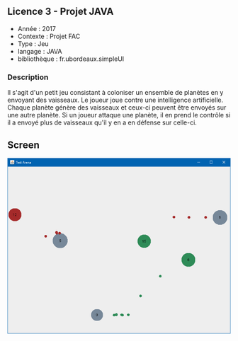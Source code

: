 ## Licence 3 - Projet JAVA

* Année : 2017
* Contexte : Projet FAC
* Type : Jeu
* langage  : JAVA
* bibliothèque : fr.ubordeaux.simpleUI


### Description

Il s'agit d'un petit jeu consistant à coloniser un ensemble de planètes en y envoyant des vaisseaux. Le joueur joue contre une intelligence artificielle. Chaque planète génère des vaisseaux et ceux-ci peuvent être envoyés sur une autre planète. Si un joueur attaque une planète, il en prend le contrôle si il a envoyé plus de vaisseaux qu'il y en a en défense sur celle-ci.

## Screen



![Screen](https://github.com/E3GE/Licence-3-Projet-JAVA/blob/master/screen/screen.png "screen")
